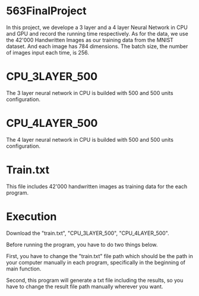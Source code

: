 # 563FinalProject
In this project, we develope a 3 layer and a 4 layer Neural Network in CPU and GPU and record the running time respectively. 
As for the data, we use the 42'000 Handwritten Images as our training data from the MNIST dataset. And each image has 784 dimensions. The batch size, the number of images input each time, is 256.

# CPU_3LAYER_500
The 3 layer neural network in CPU is builded with 500 and 500 units configuration.

# CPU_4LAYER_500
The 4 layer neural network in CPU is builded with 500 and 500 units configuration.

# Train.txt
This file includes 42'000 handwritten images as training data for the each program.

# Execution
Download the "train.txt", "CPU_3LAYER_500", "CPU_4LAYER_500".

Before running the program, you have to do two things below.

First, you have to change the "train.txt" file path which should be the path in your computer manually in each program, specifically in the beginning of main function. 

Second, this program will generate a txt file including the results, so you have to change the result file path manually wherever you want.
